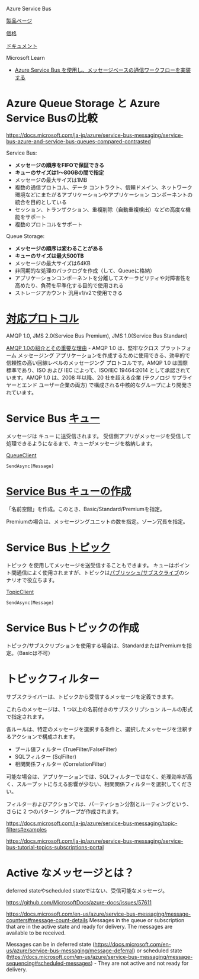 Azure Service Bus

[製品ページ](https://azure.microsoft.com/ja-jp/services/service-bus/)

[価格](https://azure.microsoft.com/ja-jp/pricing/details/service-bus/)

[ドキュメント](https://docs.microsoft.com/ja-jp/azure/service-bus-messaging/service-bus-messaging-overview)

Microsoft Learn

- [Azure Service Bus を使用し、メッセージベースの通信ワークフローを実装する](https://docs.microsoft.com/ja-jp/learn/modules/implement-message-workflows-with-service-bus/)

# Azure Queue Storage と Azure Service Busの比較

https://docs.microsoft.com/ja-jp/azure/service-bus-messaging/service-bus-azure-and-service-bus-queues-compared-contrasted

Service Bus:
- **メッセージの順序をFIFOで保証できる**
- **キューのサイズは1～80GBの間で指定**
- メッセージの最大サイズは1MB
- 複数の通信プロトコル、データ コントラクト、信頼ドメイン、ネットワーク環境などにまたがるアプリケーションやアプリケーション コンポーネントの統合を目的としている
- セッション、トランザクション、重複削除（自動重複検出）などの高度な機能をサポート
- 複数のプロトコルをサポート

Queue Storage:
- **メッセージの順序は変わることがある**
- **キューのサイズは最大500TB**
- メッセージの最大サイズは64KB
- 非同期的な処理のバックログを作成（して、Queueに格納）
- アプリケーションコンポーネントを分離してスケーラビリティや対障害性を高めたり、負荷を平準化する目的で使用される
- ストレージアカウント 汎用v1/v2で使用できる

# [対応プロトコル](https://docs.microsoft.com/ja-jp/azure/service-bus-messaging/service-bus-messaging-overview#compliance-with-standards-and-protocols)

AMQP 1.0, JMS 2.0(Service Bus Premium), JMS 1.0(Service Bus Standard)

[AMQP 1.0の紹介とその重要な理由](https://docs.microsoft.com/ja-jp/azure/service-bus-messaging/service-bus-amqp-overview) - AMQP 1.0 は、堅牢なクロス プラットフォーム メッセージング アプリケーションを作成するために使用できる、効率的で信頼性の高い回線レベルのメッセージング プロトコルです。AMQP 1.0 は国際標準であり、ISO および IEC によって、ISO/IEC 19464:2014 として承認されています。AMQP 1.0 は、2008 年以降、20 社を超える企業 (テクノロジ サプライヤーとエンド ユーザー企業の両方) で構成される中核的なグループにより開発されています。

# Service Bus [キュー](https://docs.microsoft.com/ja-jp/azure/service-bus-messaging/service-bus-messaging-overview#queues)

メッセージは キュー に送受信されます。 受信側アプリがメッセージを受信して処理できるようになるまで、キューがメッセージを格納します。

[QueueClient](https://docs.microsoft.com/en-us/dotnet/api/microsoft.azure.servicebus.queueclient?view=azure-dotnet)

`SendAsync(Message)`

# [Service Bus キューの作成](https://docs.microsoft.com/ja-jp/azure/service-bus-messaging/service-bus-quickstart-portal#create-a-namespace-in-the-azure-portal)

「名前空間」を作成。このとき、Basic/Standard/Premiumを指定。

Premiumの場合は、メッセージングユニットの数を指定。ゾーン冗長を指定。

# Service Bus [トピック](https://docs.microsoft.com/ja-jp/azure/service-bus-messaging/service-bus-messaging-overview#topics)

トピック を使用してメッセージを送受信することもできます。 キューはポイント間通信によく使用されますが、トピックは[パブリッシュ/サブスクライブ](https://ja.wikipedia.org/wiki/%E5%87%BA%E7%89%88-%E8%B3%BC%E8%AA%AD%E5%9E%8B%E3%83%A2%E3%83%87%E3%83%AB)のシナリオで役立ちます。

[TopicClient](https://docs.microsoft.com/en-us/dotnet/api/microsoft.azure.servicebus.topicclient?view=azure-dotnet)

`SendAsync(Message)`

# Service Busトピックの作成

トピック/サブスクリプションを使用する場合は、StandardまたはPremiumを指定。（Basicは不可）

# トピックフィルター

サブスクライバーは、トピックから受信するメッセージを定義できます。 

これらのメッセージは、1 つ以上の名前付きのサブスクリプション ルールの形式で指定されます。 

各ルールは、特定のメッセージを選択する条件と、選択したメッセージを注釈するアクションで構成されます。

- ブール値フィルター (TrueFilter/FalseFilter)
- SQLフィルター (SqlFilter)
- 相関関係フィルター (CorrelationFilter)

可能な場合は、アプリケーションでは、SQLフィルターではなく、処理効率が高く、スループットに与える影響が少ない、相関関係フィルターを選択してください。

フィルターおよびアクションでは、パーティション分割とルーティングという、さらに 2 つのパターン グループが作成されます。

https://docs.microsoft.com/ja-jp/azure/service-bus-messaging/topic-filters#examples

https://docs.microsoft.com/ja-jp/azure/service-bus-messaging/service-bus-tutorial-topics-subscriptions-portal


# Active なメッセージとは？

deferred stateやscheduled stateではない、受信可能なメッセージ。

https://github.com/MicrosoftDocs/azure-docs/issues/57611

https://docs.microsoft.com/en-us/azure/service-bus-messaging/message-counters#message-count-details
Messages in the queue or subscription that are in the active state and ready for delivery. The messages are available to be received.

Messages can be in deferred state (https://docs.microsoft.com/en-us/azure/service-bus-messaging/message-deferral) or scheduled state (https://docs.microsoft.com/en-us/azure/service-bus-messaging/message-sequencing#scheduled-messages) - They are not active and not ready for delivery.

